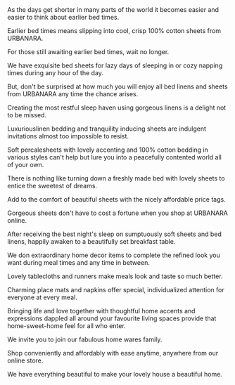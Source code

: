  

As the days get shorter in many parts of the world it becomes easier and easier to think about earlier bed times.

Earlier bed times means slipping into cool, crisp 100% cotton sheets from URBANARA.

For those still awaiting earlier bed times, wait no longer.

We have exquisite bed sheets for lazy days of sleeping in or cozy napping times during any hour of the day.

But, don't be surprised at how much you will enjoy all bed linens and sheets from URBANARA any time the chance arises.

Creating the most restful sleep haven using gorgeous linens is a delight not to be missed.

Luxuriouslinen bedding and tranquility inducing sheets are indulgent invitations almost too impossible to resist.

Soft percalesheets with lovely accenting and 100% cotton bedding in various styles can't help but lure you into a peacefully contented world all of your own.

There is nothing like turning down a freshly made bed with lovely sheets to entice the sweetest of dreams.

Add to the comfort of beautiful sheets with the nicely affordable price tags.

Gorgeous sheets don't have to cost a fortune when you shop at URBANARA online.

After receiving the best night's sleep on sumptuously soft sheets and bed linens, happily awaken to a beautifully set breakfast table.

We don extraordinary home decor items to complete the refined look you want during meal times and any time in between.

Lovely tablecloths and runners make meals look and taste so much better.

Charming place mats and napkins offer special, individualized attention for everyone at every meal.

Bringing life and love together with thoughtful home accents and expressions dappled all around your favourite living spaces provide that home-sweet-home feel for all who enter.

We invite you to join our fabulous home wares family.

Shop conveniently and affordably with ease anytime, anywhere from our online store.



We have everything beautiful to make your lovely house a beautiful home.
